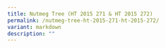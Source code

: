 ```yaml
---
title: Nutmeg Tree (HT 2015 271 & HT 2015 272)
permalink: /nutmeg-tree-ht-2015-271-ht-2015-272/
variant: markdown
description: ""
---
```

